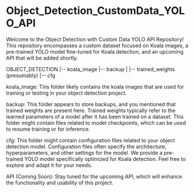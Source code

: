 # Object_Detection_CustomData_YOLO_API

Welcome to the Object Detection with Custom Data YOLO API Repository! This repository encompasses a custom dataset focused on Koala images, a pre-trained YOLO model fine-tuned for Koala detection, and an upcoming API that will be added shortly.

OBJECT_DETECTION
|-- koala_image
|-- backup
|   |-- trained_weights (presumably)
|-- cfg


koala_image: This folder likely contains the koala images that are used for training or testing in your object detection project.

backup: This folder appears to store backups, and you mentioned that trained weights are present here. Trained weights typically refer to the learned parameters of a model after it has been trained on a dataset. This folder might contain files related to model checkpoints, which can be used to resume training or for inference.

cfg: This folder might contain configuration files related to your object detection model. Configuration files often specify the architecture, hyperparameters, and other settings for the model. We provide a pre-trained YOLO model specifically optimized for Koala detection. Feel free to explore and adapt it for your needs.


API (Coming Soon): Stay tuned for the upcoming API, which will enhance the functionality and usability of this project.
